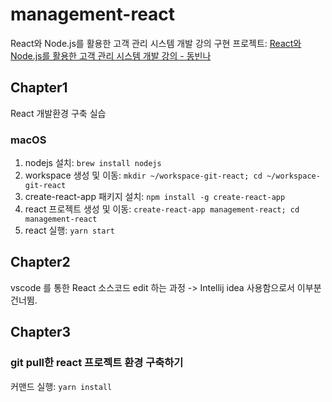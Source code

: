 # management-react
React와 Node.js를 활용한 고객 관리 시스템 개발 강의 구현 프로젝트: [React와 Node.js를 활용한 고객 관리 시스템 개발 강의 - 동빈나](https://www.youtube.com/watch?v=_yEH9mczm3g&list=PLRx0vPvlEmdD1pSqKZiTihy5rplxecNpz&index=1)

## Chapter1
React 개발환경 구축 실습

### macOS
1. nodejs 설치: `brew install nodejs`
2. workspace 생성 및 이동: `mkdir ~/workspace-git-react; cd ~/workspace-git-react`
3. create-react-app 패키지 설치: `npm install -g create-react-app`
4. react 프로젝트 생성 및 이동: `create-react-app management-react; cd management-react`
5. react 실행: `yarn start`

## Chapter2
vscode 를 통한 React 소스코드 edit 하는 과정 -> Intellij idea 사용함으로서 이부분 건너뜀.

## Chapter3
### git pull한 react 프로젝트 환경 구축하기
커맨드 실행: `yarn install`
